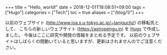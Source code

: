 +++
title = "Hello, world!"
date  = 2018-12-01T18:08:51+09:00
tags  = ["Hugo"]
categories = ["Tech"]
toc = true
aliases = ["/blog/1/"]
+++

以前のウェブサイト (http://www.ioa.s.u-tokyo.ac.jp/~taniguchi/) の移転先として、
こちらの新しいウェブサイト (https://astropengu.in) を [Hugo](https://gohugo.io/) で作成しました。
今後はここに研究や開発の情報をまとめる予定です。
以前のウェブサイトはしばらくの間動いていると思いますが、更新はされませんのでご注意ください。
